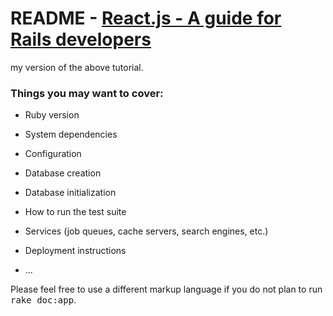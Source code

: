 # README - [React.js - A guide for Rails developers](https://www.airpair.com/reactjs/posts/reactjs-a-guide-for-rails-developers)

my version of the above tutorial.

### Things you may want to cover:

* Ruby version

* System dependencies

* Configuration

* Database creation

* Database initialization

* How to run the test suite

* Services (job queues, cache servers, search engines, etc.)

* Deployment instructions

* ...


Please feel free to use a different markup language if you do not plan to run
<tt>rake doc:app</tt>.
